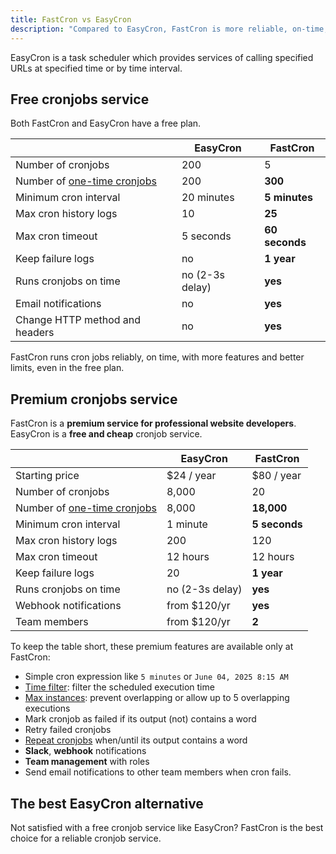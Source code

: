 ```yaml
---
title: FastCron vs EasyCron
description: "Compared to EasyCron, FastCron is more reliable, on-time, with more features for your cronjobs."
---
```


EasyCron is a task scheduler which provides services of calling specified URLs at specified time or by time interval.

## Free cronjobs service

Both FastCron and EasyCron have a free plan.

|                                                          | EasyCron      | **FastCron**   |
| -------------------------------------------------------- | ------------- | -------------- |
| Number of cronjobs                                       | 200           | 5              |
| Number of [one-time cronjobs](/guides/one-time-cronjobs) | 200           | **300**        |
| Minimum cron interval                                    | 20 minutes    | **5 minutes**  |
| Max cron history logs                                    | 10            | **25**         |
| Max cron timeout                                         | 5 seconds     | **60 seconds** |
| Keep failure logs                                        | no            | **1 year**     |
| Runs cronjobs on time                                    | no (2-3s delay) | **yes**        |
| Email notifications                                      | no            | **yes**        |
| Change HTTP method and headers                           | no            | **yes**        |

FastCron runs cron jobs reliably, on time, with more features and better limits, even in the free plan.

## Premium cronjobs service

FastCron is a **premium service for professional website developers**.
EasyCron is a **free and cheap** cronjob service.

|                                                          | EasyCron      | **FastCron**  |
| -------------------------------------------------------- | ------------- | ------------- |
| Starting price                                           | $24 / year      | $80 / year    |
| Number of cronjobs                                       | 8,000         | 20            |
| Number of [one-time cronjobs](/guides/one-time-cronjobs) | 8,000         | **18,000**    |
| Minimum cron interval                                    | 1 minute      | **5 seconds** |
| Max cron history logs                                    | 200           | 120           |
| Max cron timeout                                         | 12 hours      | 12 hours      |
| Keep failure logs                                        | 20            | **1 year**    |
| Runs cronjobs on time                                    | no (2-3s delay) | **yes**       |
| Webhook notifications                                    | from $120/yr  | **yes**       |
| Team members                                             | from $120/yr  | **2**         |

To keep the table short, these premium features are available only at FastCron:

- Simple cron expression like `5 minutes` or `June 04, 2025 8:15 AM`
- [Time filter](/blog/time-filter): filter the scheduled execution time
- [Max instances](/blog/max-instancecs): prevent overlapping or allow up to 5 overlapping executions
- Mark cronjob as failed if its output (not) contains a word
- Retry failed cronjobs
- [Repeat cronjobs](/blog/repeat-cronjob) when/until its output contains a word
- **Slack**, **webhook** notifications
- **Team management** with roles
- Send email notifications to other team members when cron fails.

## The best EasyCron alternative

Not satisfied with a free cronjob service like EasyCron? FastCron is the best choice for a reliable cronjob service.
